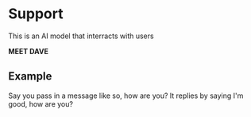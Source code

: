 # Support

This is an AI model that interracts with users

**MEET DAVE**

## Example

Say you pass in a message like so, how are you? It replies by saying I'm good, how are you?
